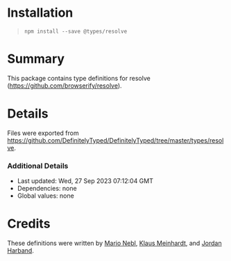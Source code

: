 # Installation
> `npm install --save @types/resolve`

# Summary
This package contains type definitions for resolve (https://github.com/browserify/resolve).

# Details
Files were exported from https://github.com/DefinitelyTyped/DefinitelyTyped/tree/master/types/resolve.

### Additional Details
 * Last updated: Wed, 27 Sep 2023 07:12:04 GMT
 * Dependencies: none
 * Global values: none

# Credits
These definitions were written by [Mario Nebl](https://github.com/marionebl), [Klaus Meinhardt](https://github.com/ajafff), and [Jordan Harband](https://github.com/ljharb).
